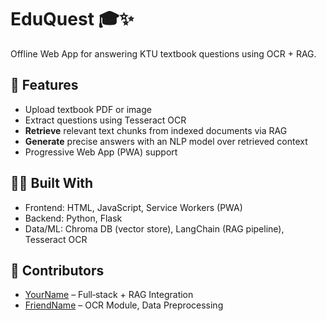 # EduQuest 🎓✨
Offline Web App for answering KTU textbook questions using OCR + RAG.

## 🔧 Features
- Upload textbook PDF or image  
- Extract questions using Tesseract OCR  
- **Retrieve** relevant text chunks from indexed documents via RAG  
- **Generate** precise answers with an NLP model over retrieved context  
- Progressive Web App (PWA) support  

## 👩‍💻 Built With
- Frontend: HTML, JavaScript, Service Workers (PWA)  
- Backend: Python, Flask  
- Data/ML: Chroma DB (vector store), LangChain (RAG pipeline), Tesseract OCR  

## 🤝 Contributors
- [YourName](https://github.com/yourusername) – Full‑stack + RAG Integration  
- [FriendName](https://github.com/friendusername) – OCR Module, Data Preprocessing  
